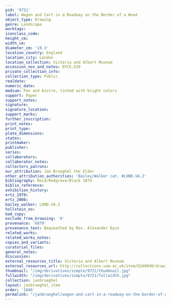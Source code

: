 ```yaml
---
pid: '9721'
label: Wagon and Cart in a Roadway on the Border of a Wood
object_type: Drawing
genre: Landscape
worktags:
iconclass_code:
height_cm:
width_cm:
diameter_cm: '19.3'
location_country: England
location_city: London
location_collection: Victoria and Albert Museum
accession_nos_and_notes: DYCE.529
private_collection_info:
collection_type: Public
realdate:
numeric_date:
medium: Pen and bistre, tinted with bright colors
support: Paper
support_notes:
signature:
signature_location:
support_marks:
further_inscription:
print_notes:
print_type:
plate_dimensions:
states:
printmaker:
publisher:
series:
collaborators:
collaborator_notes:
collectors_patrons:
our_attribution: Jan Brueghel the Elder
other_attribution_authorities: 'Bailey/Walker cat. #LOND.VA.2'
bibliography: Reid/Redgrave/Black 1874
biblio_reference:
exhibition_history:
ertz_1979:
ertz_2008:
bailey_walker: LOND.VA.2
hollstein_no:
bad_copy:
exclude_from_browsing: '0'
provenance: '6879'
provenance_text: Bequeathed by Rev. Alexander Dyce
related_works:
related_works_notes:
copies_and_variants:
curatorial_files:
general_notes:
discussion:
external_resources_title: Victoria and Albert Museum
external_resources_url: http://collections.vam.ac.uk/item/O240940/drawing-brueghel-jan-the/
thumbnail: "/img/derivatives/simple/9721/thumbnail.jpg"
fullwidth: "/img/derivatives/simple/9721/fullwidth.jpg"
collection: janbrueghel
layout: janbrueghel_item
order: '1046'
permalink: "/janbrueghel/wagon-and-cart-in-a-roadway-on-the-border-of-a-wood"
---
```

